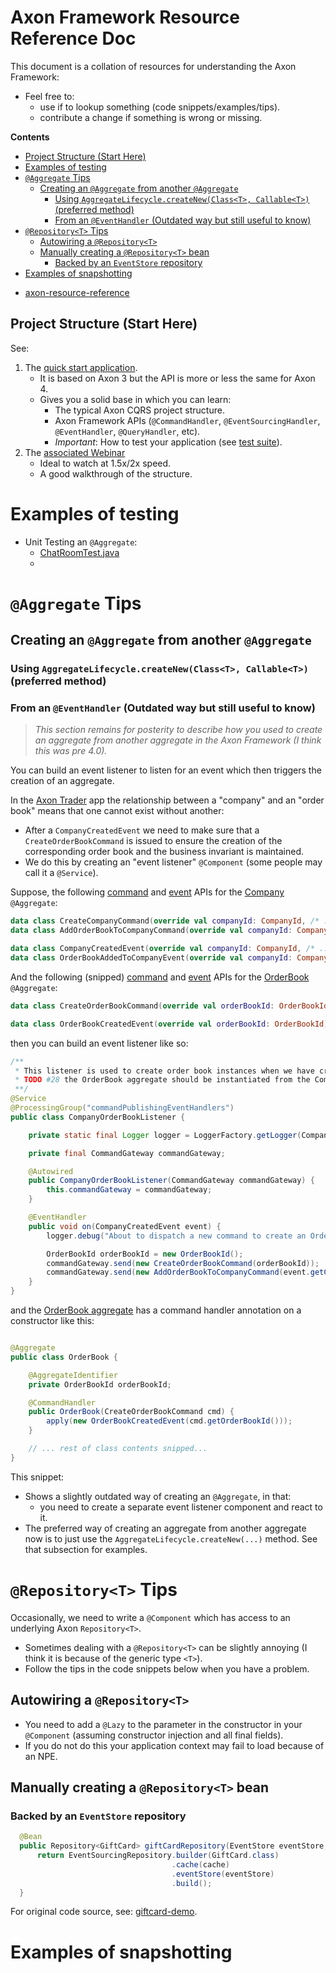 # Axon Framework Resource Reference Doc
This document is a collation of resources for understanding the Axon Framework:
- Feel free to:
    - use if to lookup something (code snippets/examples/tips).
    - contribute a change if something is wrong or missing.

<!-- START doctoc generated TOC please keep comment here to allow auto update -->
<!-- DON'T EDIT THIS SECTION, INSTEAD RE-RUN doctoc TO UPDATE -->
**Contents**

  - [Project Structure (Start Here)](#project-structure-start-here)
- [Examples of testing](#examples-of-testing)
- [`@Aggregate` Tips](#aggregate-tips)
  - [Creating an `@Aggregate` from another `@Aggregate`](#creating-an-aggregate-from-another-aggregate)
    - [Using `AggregateLifecycle.createNew(Class<T>, Callable<T>)` (preferred method)](#using-aggregatelifecyclecreatenewclasst-callablet-preferred-method)
    - [From an `@EventHandler` (Outdated way but still useful to know)](#from-an-eventhandler-outdated-way-but-still-useful-to-know)
- [`@Repository<T>` Tips](#repositoryt-tips)
  - [Autowiring a `@Repository<T>`](#autowiring-a-repositoryt)
  - [Manually creating a `@Repository<T>` bean](#manually-creating-a-repositoryt-bean)
    - [Backed by an `EventStore` repository](#backed-by-an-eventstore-repository)
- [Examples of snapshotting](#examples-of-snapshotting)

<!-- END doctoc generated TOC please keep comment here to allow auto update -->


- [axon-resource-reference](#axon-resource-reference)

<!-- END doctoc generated TOC please keep comment here to allow auto update -->


## Project Structure (Start Here)

See:
1. The [quick start application](https://github.com/AxonIQ/axon-quick-start/blob/master/chat-scaling-out/src/test/java/io/axoniq/labs/chat/commandmodel/ChatRoomTest.java).
   - It is based on Axon 3 but the API is more or less the same for Axon 4.
   - Gives you a solid base in which you can learn:
      - The typical Axon CQRS project structure.
      - Axon Framework APIs (`@CommandHandler`, `@EventSourcingHandler`, `@EventHandler`, `@QueryHandler`, etc).
      - *Important*: How to test your application (see [test suite](https://github.com/AxonIQ/axon-quick-start/blob/master/chat-scaling-out/src/test/java/io/axoniq/labs/chat/commandmodel/ChatRoomTest.java)). 
2. The [associated Webinar](https://www.youtube.com/watch?v=IhLSwCRyrcw)
   - Ideal to watch at 1.5x/2x speed.  
   - A good walkthrough of the structure.
   
# Examples of testing

- Unit Testing an `@Aggregate`: 
  - [ChatRoomTest.java](https://github.com/AxonIQ/axon-quick-start/blob/master/chat-scaling-out/src/test/java/io/axoniq/labs/chat/commandmodel/ChatRoomTest.java)
  - 

# `@Aggregate` Tips

## Creating an `@Aggregate` from another `@Aggregate`

### Using `AggregateLifecycle.createNew(Class<T>, Callable<T>)` (preferred method)



### From an `@EventHandler` (Outdated way but still useful to know) 

>    *This section remains for posterity to describe how you used to create an 
>     aggregate from another aggregate in the Axon Framework (I think this was pre 4.0).*

You can build an event listener to listen for an event which then triggers the creation of an aggregate.

In the [Axon Trader](https://github.com/AxonFramework/Axon-trader/tree/1e987bb111768451d70790e1378ae40dcf93c17b) app
the relationship between a "company" and an "order book" means that one cannot exist
without another:
- After a `CompanyCreatedEvent` we need to make sure that a `CreateOrderBookCommand` is 
  issued to ensure the creation of the corresponding order book and the business invariant is maintained.
- We do this by creating an "event listener" `@Component` (some people may call it a `@Service`).

Suppose, the following [command](https://github.com/AxonFramework/Axon-trader/blob/1e987bb111768451d70790e1378ae40dcf93c17b/companies/src/main/java/org/axonframework/samples/trader/company/command/CompanyOrderBookListener.java) and [event](https://github.com/AxonFramework/Axon-trader/blob/1e987bb111768451d70790e1378ae40dcf93c17b/core-api/src/main/java/org/axonframework/samples/trader/api/company/events.kt) APIs for the [Company](https://github.com/AxonFramework/Axon-trader/blob/1e987bb111768451d70790e1378ae40dcf93c17b/companies/src/main/java/org/axonframework/samples/trader/company/command/Company.java) `@Aggregate`:

```kotlin
data class CreateCompanyCommand(override val companyId: CompanyId, /* ... rest of the fields snipped */)
data class AddOrderBookToCompanyCommand(override val companyId: CompanyId,  /* ... rest of the fields snipped */)
```
```kotlin
data class CompanyCreatedEvent(override val companyId: CompanyId, /* ... rest of the fields snipped */)
data class OrderBookAddedToCompanyEvent(override val companyId: CompanyId, /* ... rest of the fields snipped */)
```

And the following (snipped) [command](https://github.com/AxonFramework/Axon-trader/blob/1e987bb111768451d70790e1378ae40dcf93c17b/core-api/src/main/java/org/axonframework/samples/trader/api/orders/trades/commands.kt) and [event](https://github.com/AxonFramework/Axon-trader/blob/1e987bb111768451d70790e1378ae40dcf93c17b/core-api/src/main/java/org/axonframework/samples/trader/api/orders/trades/events.kt) APIs for the [OrderBook](https://github.com/AxonFramework/Axon-trader/blob/1e987bb111768451d70790e1378ae40dcf93c17b/trade-engine/src/main/java/org/axonframework/samples/trader/tradeengine/command/OrderBook.java) `@Aggregate`:
```kotlin
data class CreateOrderBookCommand(override val orderBookId: OrderBookId)
```

```kotlin
data class OrderBookCreatedEvent(override val orderBookId: OrderBookId)
```

then you can build an event listener like so:

```java
/**
 * This listener is used to create order book instances when we have created a new company</p>
 * TODO #28 the OrderBook aggregate should be instantiated from the Company aggregate, as is possible since axon 3.3
 **/
@Service
@ProcessingGroup("commandPublishingEventHandlers")
public class CompanyOrderBookListener {

    private static final Logger logger = LoggerFactory.getLogger(CompanyOrderBookListener.class);

    private final CommandGateway commandGateway;

    @Autowired
    public CompanyOrderBookListener(CommandGateway commandGateway) {
        this.commandGateway = commandGateway;
    }

    @EventHandler
    public void on(CompanyCreatedEvent event) {
        logger.debug("About to dispatch a new command to create an OrderBook for the company {}", event.getCompanyId());

        OrderBookId orderBookId = new OrderBookId();
        commandGateway.send(new CreateOrderBookCommand(orderBookId));
        commandGateway.send(new AddOrderBookToCompanyCommand(event.getCompanyId(), orderBookId));
    }
}
```
and the [OrderBook aggregate](https://github.com/AxonFramework/Axon-trader/blob/1e987bb111768451d70790e1378ae40dcf93c17b/trade-engine/src/main/java/org/axonframework/samples/trader/tradeengine/command/OrderBook.java) has a command handler annotation on a constructor like this:

```java

@Aggregate
public class OrderBook {

    @AggregateIdentifier
    private OrderBookId orderBookId;

    @CommandHandler
    public OrderBook(CreateOrderBookCommand cmd) {
        apply(new OrderBookCreatedEvent(cmd.getOrderBookId()));
    }

    // ... rest of class contents snipped...
}
```

This snippet:
- Shows a slightly outdated way of creating an `@Aggregate`, in that:
  - you need to create a separate event listener component and react to it.
- The preferred way of creating an aggregate from another aggregate now is to just use the `AggregateLifecycle.createNew(...)` method. See that subsection for examples.






# `@Repository<T>` Tips

Occasionally, we need to write a `@Component` which has access to an underlying Axon `Repository<T>`.
- Sometimes dealing with a `@Repository<T>` can be slightly annoying (I think it is because of the generic type `<T>`).
- Follow the tips in the code snippets below when you have a problem.

## Autowiring a `@Repository<T>`

- You need to add a `@Lazy` to the parameter in the constructor in your `@Component` (assuming constructor injection and all final fields).
- If you do not do this your application context may fail to load because of an NPE.

## Manually creating a `@Repository<T>` bean

### Backed by an `EventStore` repository

```java
  @Bean
  public Repository<GiftCard> giftCardRepository(EventStore eventStore, Cache cache) {
      return EventSourcingRepository.builder(GiftCard.class)
                                    .cache(cache)
                                    .eventStore(eventStore)
                                    .build();
  }
```

For original code source, see: [giftcard-demo](https://github.com/AxonIQ/giftcard-demo/blob/af76b5c4b9ba8623b12108bfc9060fe1df58cce9/src/main/java/io/axoniq/demo/giftcard/command/GcCommandConfiguration.java).

# Examples of snapshotting











